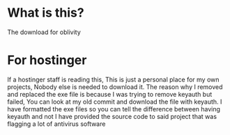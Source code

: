 # What is this?
The download for oblivity

# For hostinger
If a hostinger staff is reading this, This is just a personal place for my own projects, Nobody else is needed to download it.
The reason why I removed and replaced the exe file is because I was trying to remove keyauth but failed, You can look at my old commit and download the file with keyauth.
I have formatted the exe files so you can tell the difference between having keyauth and not
I have provided the source code to said project that was flagging a lot of antivirus software
